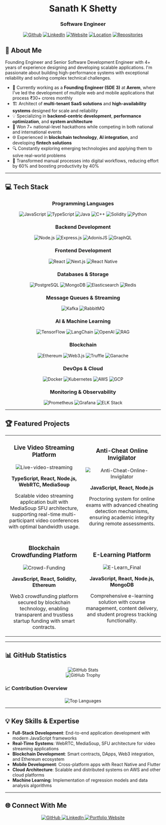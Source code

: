 <div align="center">
  <h1>Sanath K Shetty</h1>
  <h3>Software Engineer</h3>
  
  [![Github](https://img.shields.io/badge/GitHub-100000?style=for-the-badge&logo=github&logoColor=white)](https://github.com/sanathshetty444)
  [![LinkedIn](https://img.shields.io/badge/LinkedIn-0077B5?style=for-the-badge&logo=linkedin&logoColor=white)](https://www.linkedin.com/in/sanath-shetty-1013a4160/)
  [![Website](https://img.shields.io/badge/Website-FF7139?style=for-the-badge&logo=firefox-browser&logoColor=white)](https://sanathshetty444.github.io/about/)
  [![Location](https://img.shields.io/badge/Location-Mumbai,%20India-red?style=for-the-badge)](https://github.com/sanathshetty444)
  [![Repositories](https://img.shields.io/badge/Repositories-58+-blue?style=for-the-badge&logo=github&logoColor=white)](https://github.com/sanathshetty444?tab=repositories)
</div>

## 🚀 About Me

Founding Engineer and Senior Software Development Engineer with 4+ years of experience designing and developing scalable applications. I'm passionate about building high-performance systems with exceptional reliability and solving complex technical challenges.

- 🏢 Currently working as a **Founding Engineer (SDE 3)** at **Aerem**, where I've led the development of multiple web and mobile applications that process ₹30+ crores monthly
- 🏗️ Architect of **multi-tenant SaaS solutions** and **high-availability systems** designed for scale and reliability
- 💡 Specializing in **backend-centric development**, **performance optimization**, and **system architecture**
- 🥇 Won 7+ national-level hackathons while competing in both national and international events
- 🌐 Experienced in **blockchain technology**, **AI integration**, and developing **fintech solutions**
- 🔍 Constantly exploring emerging technologies and applying them to solve real-world problems
- 🚀 Transformed manual processes into digital workflows, reducing effort by 60% and boosting productivity by 40%

---

## 💻 Tech Stack

<div align="center">

### Programming Languages
![JavaScript](https://img.shields.io/badge/JavaScript-F7DF1E?style=for-the-badge&logo=javascript&logoColor=black)
![TypeScript](https://img.shields.io/badge/TypeScript-007ACC?style=for-the-badge&logo=typescript&logoColor=white)
![Java](https://img.shields.io/badge/Java-ED8B00?style=for-the-badge&logo=openjdk&logoColor=white)
![C++](https://img.shields.io/badge/C++-00599C?style=for-the-badge&logo=cplusplus&logoColor=white)
![Solidity](https://img.shields.io/badge/Solidity-363636?style=for-the-badge&logo=solidity&logoColor=white)
![Python](https://img.shields.io/badge/Python-3776AB?style=for-the-badge&logo=python&logoColor=white)

### Backend Development
![Node.js](https://img.shields.io/badge/Node.js-339933?style=for-the-badge&logo=node.js&logoColor=white)
![Express.js](https://img.shields.io/badge/Express.js-000000?style=for-the-badge&logo=express&logoColor=white)
![AdonisJS](https://img.shields.io/badge/AdonisJS-220052?style=for-the-badge&logo=adonisjs&logoColor=white)
![GraphQL](https://img.shields.io/badge/GraphQL-E10098?style=for-the-badge&logo=graphql&logoColor=white)

### Frontend Development
![React](https://img.shields.io/badge/React-20232A?style=for-the-badge&logo=react&logoColor=61DAFB)
![Next.js](https://img.shields.io/badge/Next.js-000000?style=for-the-badge&logo=next.js&logoColor=white)
![React Native](https://img.shields.io/badge/React_Native-20232A?style=for-the-badge&logo=react&logoColor=61DAFB)

### Databases & Storage
![PostgreSQL](https://img.shields.io/badge/PostgreSQL-316192?style=for-the-badge&logo=postgresql&logoColor=white)
![MongoDB](https://img.shields.io/badge/MongoDB-4EA94B?style=for-the-badge&logo=mongodb&logoColor=white)
![Elasticsearch](https://img.shields.io/badge/Elasticsearch-005571?style=for-the-badge&logo=elasticsearch&logoColor=white)
![Redis](https://img.shields.io/badge/Redis-DC382D?style=for-the-badge&logo=redis&logoColor=white)

### Message Queues & Streaming
![Kafka](https://img.shields.io/badge/Apache_Kafka-231F20?style=for-the-badge&logo=apache-kafka&logoColor=white)
![RabbitMQ](https://img.shields.io/badge/RabbitMQ-FF6600?style=for-the-badge&logo=rabbitmq&logoColor=white)

### AI & Machine Learning
![TensorFlow](https://img.shields.io/badge/TensorFlow-FF6F00?style=for-the-badge&logo=tensorflow&logoColor=white)
![LangChain](https://img.shields.io/badge/LangChain-3178C6?style=for-the-badge&logo=chainlink&logoColor=white)
![OpenAI](https://img.shields.io/badge/OpenAI-412991?style=for-the-badge&logo=openai&logoColor=white)
![RAG](https://img.shields.io/badge/RAG-6DB33F?style=for-the-badge)

### Blockchain
![Ethereum](https://img.shields.io/badge/Ethereum-3C3C3D?style=for-the-badge&logo=ethereum&logoColor=white)
![Web3.js](https://img.shields.io/badge/Web3.js-F16822?style=for-the-badge&logo=web3.js&logoColor=white)
![Truffle](https://img.shields.io/badge/Truffle-3fe0c5?style=for-the-badge)
![Ganache](https://img.shields.io/badge/Ganache-E4A663?style=for-the-badge)

### DevOps & Cloud
![Docker](https://img.shields.io/badge/Docker-2496ED?style=for-the-badge&logo=docker&logoColor=white)
![Kubernetes](https://img.shields.io/badge/Kubernetes-326CE5?style=for-the-badge&logo=kubernetes&logoColor=white)
![AWS](https://img.shields.io/badge/AWS-232F3E?style=for-the-badge&logo=amazon-aws&logoColor=white)
![GCP](https://img.shields.io/badge/GCP-4285F4?style=for-the-badge&logo=google-cloud&logoColor=white)

### Monitoring & Observability
![Prometheus](https://img.shields.io/badge/Prometheus-E6522C?style=for-the-badge&logo=prometheus&logoColor=white)
![Grafana](https://img.shields.io/badge/Grafana-F46800?style=for-the-badge&logo=grafana&logoColor=white)
![ELK Stack](https://img.shields.io/badge/ELK_Stack-005571?style=for-the-badge&logo=elastic&logoColor=white)

</div>

---

## 🏆 Featured Projects

<div align="center">
  <table>
    <tr>
      <td width="50%">
        <h3 align="center">Live Video Streaming Platform</h3>
        <div align="center">
          <img src="https://github-readme-stats.vercel.app/api/pin/?username=sanathshetty444&repo=Live-video-streaming&theme=react" alt="Live-video-streaming" />
          <p><strong>TypeScript, React, Node.js, WebRTC, MediaSoup</strong></p>
          <p>Scalable video streaming application built with MediaSoup SFU architecture, supporting real-time multi-participant video conferences with optimal bandwidth usage.</p>
        </div>
      </td>
      <td width="50%">
        <h3 align="center">Anti-Cheat Online Invigilator</h3>
        <div align="center">
          <img src="https://github-readme-stats.vercel.app/api/pin/?username=sanathshetty444&repo=Anti-Cheat-Online-Invigilator&theme=react" alt="Anti-Cheat-Online-Invigilator" />
          <p><strong>JavaScript, React, Node.js</strong></p>
          <p>Proctoring system for online exams with advanced cheating detection mechanisms, ensuring academic integrity during remote assessments.</p>
        </div>
      </td>
    </tr>
    <tr>
      <td width="50%">
        <h3 align="center">Blockchain Crowdfunding Platform</h3>
        <div align="center">
          <img src="https://github-readme-stats.vercel.app/api/pin/?username=sanathshetty444&repo=Crowd-Funding&theme=react" alt="Crowd-Funding" />
          <p><strong>JavaScript, React, Solidity, Ethereum</strong></p>
          <p>Web3 crowdfunding platform secured by blockchain technology, enabling transparent and trustless startup funding with smart contracts.</p>
        </div>
      </td>
      <td width="50%">
        <h3 align="center">E-Learning Platform</h3>
        <div align="center">
          <img src="https://github-readme-stats.vercel.app/api/pin/?username=sanathshetty444&repo=E-Learn_Final&theme=react" alt="E-Learn_Final" />
          <p><strong>JavaScript, React, Node.js, MongoDB</strong></p>
          <p>Comprehensive e-learning solution with course management, content delivery, and student progress tracking functionality.</p>
        </div>
      </td>
    </tr>
  </table>
</div>

---

## 📊 GitHub Statistics

<div align="center">
  <img src="https://github-readme-stats.vercel.app/api?username=sanathshetty444&show_icons=true&count_private=true&hide_border=true&theme=react" alt="GitHub Stats" />
</div>

<div align="center">
  <img src="https://github-profile-trophy.vercel.app/?username=sanathshetty444&theme=darkhub&no-frame=true&margin-w=15&margin-h=15&column=7" alt="GitHub Trophy" />
</div>

### 📈 Contribution Overview

<div align="center">
  <img src="https://github-readme-stats.vercel.app/api/top-langs/?username=sanathshetty444&layout=compact&theme=react&hide_border=true" alt="Top Languages" />
</div>

---

## 💡 Key Skills & Expertise

- **Full-Stack Development**: End-to-end application development with modern JavaScript frameworks
- **Real-Time Systems**: WebRTC, MediaSoup, SFU architecture for video streaming applications
- **Blockchain Development**: Smart contracts, DApps, Web3 integration, and Ethereum ecosystem
- **Mobile Development**: Cross-platform apps with React Native and Flutter
- **Cloud Architecture**: Scalable and distributed systems on AWS and other cloud platforms
- **Machine Learning**: Implementation of regression models and data analysis algorithms

---

## 🌐 Connect With Me

<div align="center">
  <a href="https://github.com/sanathshetty444">
    <img src="https://img.shields.io/badge/GitHub-100000?style=for-the-badge&logo=github&logoColor=white" alt="GitHub" />
  </a>
  <a href="https://www.linkedin.com/in/sanath-shetty-1013a4160/">
    <img src="https://img.shields.io/badge/LinkedIn-0077B5?style=for-the-badge&logo=linkedin&logoColor=white" alt="LinkedIn" />
  </a>
  <a href="https://sanathshetty444.github.io/about/">
    <img src="https://img.shields.io/badge/Portfolio-FF7139?style=for-the-badge&logo=firefox-browser&logoColor=white" alt="Portfolio Website" />
  </a>
</div>
